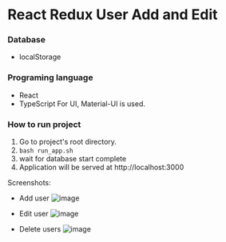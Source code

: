 # React Redux User Add and Edit

### Database 
- localStorage

### Programing language
- React 
- TypeScript
For UI, Material-UI is used.

### How to run project
1. Go to project's root directory.
2. `bash run_app.sh`
3. wait for database start complete
5. Application will be served at http://localhost:3000

Screenshots:

- Add user
![image](https://user-images.githubusercontent.com/121524475/209737327-8f5b7ebb-9e42-44a2-b6d2-b6f140794c4a.png)

- Edit user
![image](https://user-images.githubusercontent.com/121524475/209737356-8a1efee1-4d9c-494a-99f0-d541686030e5.png)

- Delete users
![image](https://user-images.githubusercontent.com/121524475/209737401-a51e504b-acf3-4d4a-b8f8-56566fa2ee9b.png)
